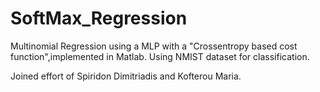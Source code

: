 # SoftMax_Regression
Multinomial Regression using a MLP with a "Crossentropy based cost function",implemented in Matlab. 
Using NMIST dataset for classification.

Joined effort of Spiridon Dimitriadis and Kofterou Maria.
